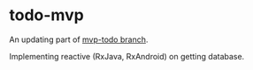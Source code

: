 # todo-mvp

An updating part of [mvp-todo branch](https://github.com/na95/android-architecture/tree/mvp-todo).

Implementing reactive (RxJava, RxAndroid) on getting database.
